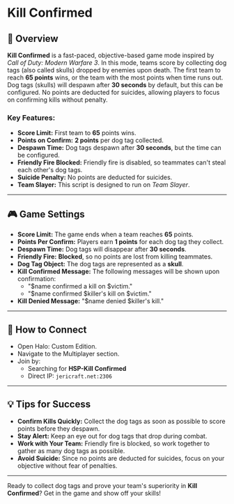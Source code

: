 # Kill Confirmed

## 📝 Overview

**Kill Confirmed** is a fast-paced, objective-based game mode inspired by *Call of Duty: Modern Warfare 3*. In this mode, teams score by collecting dog tags (also called skulls) dropped by enemies upon death. The first team to reach **65 points** wins, or the team with the most points when time runs out. Dog tags (skulls) will despawn after **30 seconds** by default, but this can be configured. No points are deducted for suicides, allowing players to focus on confirming kills without penalty.

### Key Features:
- **Score Limit:** First team to **65** points wins.
- **Points on Confirm:** **2 points** per dog tag collected.
- **Despawn Time:** Dog tags despawn after **30 seconds**, but the time can be configured.
- **Friendly Fire Blocked:** Friendly fire is disabled, so teammates can't steal each other's dog tags.
- **Suicide Penalty:** No points are deducted for suicides.
- **Team Slayer:** This script is designed to run on *Team Slayer*.

---

## 🎮 Game Settings

- **Score Limit:** The game ends when a team reaches **65** points.
- **Points Per Confirm:** Players earn **1 points** for each dog tag they collect.
- **Despawn Time:** Dog tags will disappear after **30 seconds**.
- **Friendly Fire:** **Blocked**, so no points are lost from killing teammates.
- **Dog Tag Object:** The dog tags are represented as a **skull**.
- **Kill Confirmed Message:** The following messages will be shown upon confirmation:
    - "$name confirmed a kill on $victim."
    - "$name confirmed $killer's kill on $victim."
- **Kill Denied Message:** "$name denied $killer's kill."

---

## 📡 How to Connect

* Open Halo: Custom Edition.
* Navigate to the Multiplayer section.
* Join by:
    * Searching for **HSP-Kill Confirmed**
    * Direct IP: `jericraft.net:2306`

---

## 💡 Tips for Success

- **Confirm Kills Quickly:** Collect the dog tags as soon as possible to score points before they despawn.
- **Stay Alert:** Keep an eye out for dog tags that drop during combat.
- **Work with Your Team:** Friendly fire is blocked, so work together to gather as many dog tags as possible.
- **Avoid Suicide:** Since no points are deducted for suicides, focus on your objective without fear of penalties.

---

Ready to collect dog tags and prove your team's superiority in **Kill Confirmed**? Get in the game and show off your skills!

